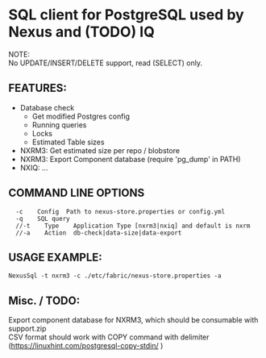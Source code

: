 # SQL client for PostgreSQL used by Nexus and (TODO) IQ
NOTE:  
No UPDATE/INSERT/DELETE support, read (SELECT) only.

## FEATURES:
- Database check
  - Get modified Postgres config
  - Running queries
  - Locks
  - Estimated Table sizes
- NXRM3: Get estimated size per repo / blobstore
- NXRM3: Export Component database (require 'pg_dump' in PATH)
- NXIQ: ...

## COMMAND LINE OPTIONS
```
  -c    Config  Path to nexus-store.properties or config.yml
  -q    SQL query
  //-t    Type    Application Type [nxrm3|nxiq] and default is nxrm
  //-a    Action  db-check|data-size|data-export
```

## USAGE EXAMPLE:
```
NexusSql -t nxrm3 -c ./etc/fabric/nexus-store.properties -a
```

## Misc. / TODO:
Export component database for NXRM3, which should be consumable with support.zip  
CSV format should work with COPY command with delimiter (https://linuxhint.com/postgresql-copy-stdin/ )